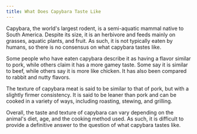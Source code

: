 ```yaml
---
title: What Does Capybara Taste Like
---
```


Capybara, the world's largest rodent, is a semi-aquatic mammal native to South America. Despite its size, it is an herbivore and feeds mainly on grasses, aquatic plants, and fruit. As such, it is not typically eaten by humans, so there is no consensus on what capybara tastes like. 

Some people who have eaten capybara describe it as having a flavor similar to pork, while others claim it has a more gamey taste. Some say it is similar to beef, while others say it is more like chicken. It has also been compared to rabbit and nutty flavors. 

The texture of capybara meat is said to be similar to that of pork, but with a slightly firmer consistency. It is said to be leaner than pork and can be cooked in a variety of ways, including roasting, stewing, and grilling. 

Overall, the taste and texture of capybara can vary depending on the animal's diet, age, and the cooking method used. As such, it is difficult to provide a definitive answer to the question of what capybara tastes like.
